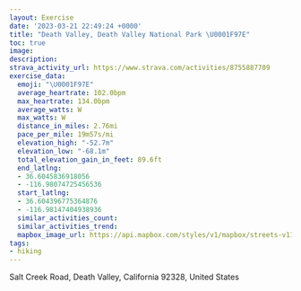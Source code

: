 ```yaml
---
layout: Exercise
date: '2023-03-21 22:49:24 +0000'
title: "Death Valley, Death Valley National Park \U0001F97E"
toc: true
image:
description:
strava_activity_url: https://www.strava.com/activities/8755887709
exercise_data:
  emoji: "\U0001F97E"
  average_heartrate: 102.0bpm
  max_heartrate: 134.0bpm
  average_watts: W
  max_watts: W
  distance_in_miles: 2.76mi
  pace_per_mile: 19m57s/mi
  elevation_high: "-52.7m"
  elevation_low: "-68.1m"
  total_elevation_gain_in_feet: 89.6ft
  end_latlng:
  - 36.6045836918056
  - -116.98074725456536
  start_latlng:
  - 36.604396775364876
  - -116.98147404938936
  similar_activities_count:
  similar_activities_trend:
  mapbox_image_url: https://api.mapbox.com/styles/v1/mapbox/streets-v11/static/path-5+787af2-1.0(mfl~E~a_iUjAfBzAjB%7C%40n%40NRvAdALD%60%40%5ERRlA%60B%40An%40j%40%60%40Rp%40Px%40Jd%40BfBAl%40BbAPZN%60CbBp%40ZhAb%40b%40HbAZrCn%40lBVxCXh%40Hn%40LfBf%40%60Ch%40~%40Pv%40JpATr%40Vj%40b%40JHB%3FHJJHt%40XP%40HO%5EOBBNIAH%40NDFB%3FFV%40GHd%40DAEBKGG%40ANPTB%40B%3FRd%40T%5EFP%60%40ZVz%40HJDAFf%40e%40x%40E%40CE%5Bf%40Wz%40_%40RIH%3FH%3FCHHBBA%40JPVXHZGVVTPd%40W~AWjABb%40BFYXIPCCMBMLEABA%40SFOT%5BHQv%40yCPy%40PkADu%40KsBCe%40%5DcCU%7B%40M%5Dc%40q%40q%40s%40iB_AyAeAc%40OsAYeAM%5DKK%3F%7DBk%40q%40Kq%40WoAYs%40KoDY%7BAUkDy%40_Be%40aBs%40oBuAm%40%5B%5BK%5DGw%40EqABaACeAM_%40Mg%40We%40%5DY%5Dc%40q%40%7D%40_AmBqAcAs%40%5B%5ByAkB_AsAg%40cAk%40aB),pin-s-s+e5b22e(-116.98224,36.60407),pin-s-f+89ae00(-116.98152000000007,36.60452)/auto/800x800?access_token=pk.eyJ1Ijoiam9zaGJlY2ttYW4iLCJhIjoiY205eWR2aDd1MWZ6djJrbXc4a3M0bWZleiJ9.XiG9OWkNcZk2QzjJbxLB4A
tags:
- hiking
---
```




Salt Creek Road, Death Valley, California 92328, United States
